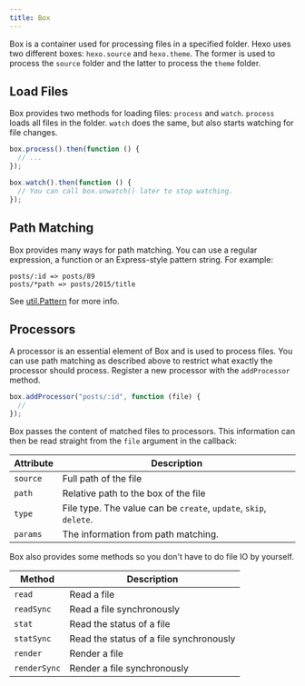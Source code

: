 ```yaml
---
title: Box
---
```


Box is a container used for processing files in a specified folder. Hexo uses two different boxes: `hexo.source` and `hexo.theme`. The former is used to process the `source` folder and the latter to process the `theme` folder.

## Load Files

Box provides two methods for loading files: `process` and `watch`. `process` loads all files in the folder. `watch` does the same, but also starts watching for file changes.

```js
box.process().then(function () {
  // ...
});

box.watch().then(function () {
  // You can call box.unwatch() later to stop watching.
});
```

## Path Matching

Box provides many ways for path matching. You can use a regular expression, a function or an Express-style pattern string. For example:

```plain
posts/:id => posts/89
posts/*path => posts/2015/title
```

See [util.Pattern][] for more info.

## Processors

A processor is an essential element of Box and is used to process files. You can use path matching as described above to restrict what exactly the processor should process. Register a new processor with the `addProcessor` method.

```js
box.addProcessor("posts/:id", function (file) {
  //
});
```

Box passes the content of matched files to processors. This information can then be read straight from the `file` argument in the callback:

| Attribute | Description                                                       |
| --------- | ----------------------------------------------------------------- |
| `source`  | Full path of the file                                             |
| `path`    | Relative path to the box of the file                              |
| `type`    | File type. The value can be `create`, `update`, `skip`, `delete`. |
| `params`  | The information from path matching.                               |

Box also provides some methods so you don't have to do file IO by yourself.

| Method       | Description                             |
| ------------ | --------------------------------------- |
| `read`       | Read a file                             |
| `readSync`   | Read a file synchronously               |
| `stat`       | Read the status of a file               |
| `statSync`   | Read the status of a file synchronously |
| `render`     | Render a file                           |
| `renderSync` | Render a file synchronously             |

[util.Pattern]: https://github.com/hexojs/hexo-util#patternrule
